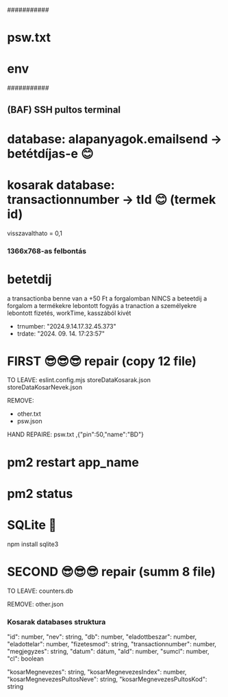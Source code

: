 ###########
# psw.txt #
# env     #
###########

## (BAF) SSH pultos terminal

# database: alapanyagok.emailsend -> betétdíjas-e 😊

# kosarak database: transactionnumber -> tId 😊 (termek id)

visszavalthato = 0,1

### 1366x768-as felbontás

# betetdij

a transactionba benne van a +50 Ft
a forgalomban NINCS a beteetdij
a forgalom a termékekre lebontott fogyás
a tranaction a személyekre lebontott fizetés, workTime, kasszából kivét

- trnumber: "2024.9.14.17.32.45.373"
- trdate: "2024. 09. 14. 17:23:57"

# FIRST 😎😎😎 repair (copy 12 file)

TO LEAVE:
eslint.config.mjs
storeDataKosarak.json
storeDataKosarNevek.json

REMOVE:

- other.txt
- psw.json

HAND REPAIRE:
psw.txt ,{"pin":50,"name":"BD"}

# pm2 restart app_name

# pm2 status

# SQLite 👑

npm install sqlite3

# SECOND 😎😎😎 repair (summ 8 file)

TO LEAVE:
counters.db

REMOVE:
other.json

### Kosarak databases struktura

"id": number,
"nev": string,
"db": number,
"eladottbeszar": number,
"eladottelar": number,
"fizetesmod": string,
"transactionnumber": number,
"megjegyzes": string,
"datum": dátum,
"aId": number,
"sumcl": number,
"cl": boolean

"kosarMegnevezes": string,
"kosarMegnevezesIndex": number,
"kosarMegnevezesPultosNeve": string,
"kosarMegnevezesPultosKod": string
